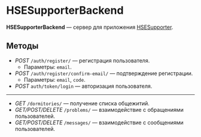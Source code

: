 # HSESupporterBackend
**HSESupporterBackend** — сервер для приложения [HSESupporter](https://github.com/Vakosta/HSESupporter).

## Методы
- _POST_ `/auth/register/` — регистрация пользователя.
  - Параметры: `email`.
- _POST_ `/auth/register/confirm-email/` — подтверждение регистрации.
  - Параметры: `email`, `code`.
- _POST_ `auth/token/login` — авторизация пользователя.

---

- _GET_ `/dormitories/` — получение списка общежитий.
- _GET/POST/DELETE_ `/problems/` — взаимодействие с обращениями пользователей.
- _GET/POST/DELETE_ `/messages/` — взаимодействие с сообщениями пользователей.
